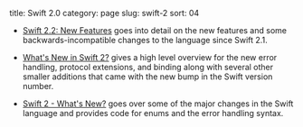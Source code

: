 title: Swift 2.0
category: page
slug: swift-2
sort: 04

* [Swift 2.2: New Features](https://swift.org/blog/swift-2-2-new-features/)
  goes into detail on the new features and some backwards-incompatible
  changes to the language since Swift 2.1.

* [What's New in Swift 2?](http://www.raywenderlich.com/108522/whats-new-in-swift-2)
  gives a high level overview for the new error handling, protocol extensions,
  and binding along with several other smaller additions that came with the
  new bump in the Swift version number.

* [Swift 2 - What's New?](http://jamesonquave.com/blog/swift-2-whats-new/)
  goes over some of the major changes in the Swift language and provides
  code for enums and the error handling syntax.


